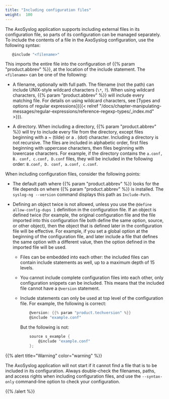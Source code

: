 ```yaml
---
title: "Including configuration files"
weight:  100
---
```

<!-- DISCLAIMER: This file is based on the syslog-ng Open Source Edition documentation https://github.com/balabit/syslog-ng-ose-guides/commit/2f4a52ee61d1ea9ad27cb4f3168b95408fddfdf2 and is used under the terms of The syslog-ng Open Source Edition Documentation License. The file has been modified by Axoflow. -->

The AxoSyslog application supports including external files in its configuration file, so parts of its configuration can be managed separately. To include the contents of a file in the AxoSyslog configuration, use the following syntax:

```c
   @include "<filename>"
```

This imports the entire file into the configuration of {{% param "product.abbrev" %}}, at the location of the include statement. The `<filename>` can be one of the following:

- A filename, optionally with full path. The filename (not the path) can include UNIX-style wildcard characters (`\*`, `?`). When using wildcard characters, {{% param "product.abbrev" %}} will include every matching file. For details on using wildcard characters, see [Types and options of regular expressions]({{< relref "/docs/chapter-manipulating-messages/regular-expressions/reference-regexp-types/_index.md" >}}).

- A directory. When including a directory, {{% param "product.abbrev" %}} will try to include every file from the directory, except files beginning with a \~ (tilde) or a . (dot) character. Including a directory is not recursive. The files are included in alphabetic order, first files beginning with uppercase characters, then files beginning with lowercase characters. For example, if the directory contains the `a.conf, B. conf, c.conf, D.conf` files, they will be included in the following order: `B.conf, D. conf, a.conf, c.conf`.

When including configuration files, consider the following points:

- The default path where {{% param "product.abbrev" %}} looks for the file depends on where {{% param "product.abbrev" %}} is installed. The `syslog-ng --version` command displays this path as `Include-Path`.

- Defining an object twice is not allowed, unless you use the `@define allow-config-dups 1` definition in the configuration file. If an object is defined twice (for example, the original configuration file and the file imported into this configuration file both define the same option, source, or other object), then the object that is defined later in the configuration file will be effective. For example, if you set a global option at the beginning of the configuration file, and later include a file that defines the same option with a different value, then the option defined in the imported file will be used.

  - Files can be embedded into each other: the included files can contain include statements as well, up to a maximum depth of 15 levels.

  - You cannot include complete configuration files into each other, only configuration snippets can be included. This means that the included file cannot have a `@version` statement.

  - Include statements can only be used at top level of the configuration file. For example, the following is correct:
    
    ```c
        @version: {{% param "product.techversion" %}}
        @include "example.conf"
    
    ```
    
    But the following is not:
    
    ```c
        source s_example {
            @include "example.conf"
        };
    ```

{{% alert title="Warning" color="warning" %}}

The AxoSyslog application will not start if it cannot find a file that is to be included in its configuration. Always double-check the filenames, paths, and access rights when including configuration files, and use the `--syntax-only` command-line option to check your configuration.

{{% /alert %}}
